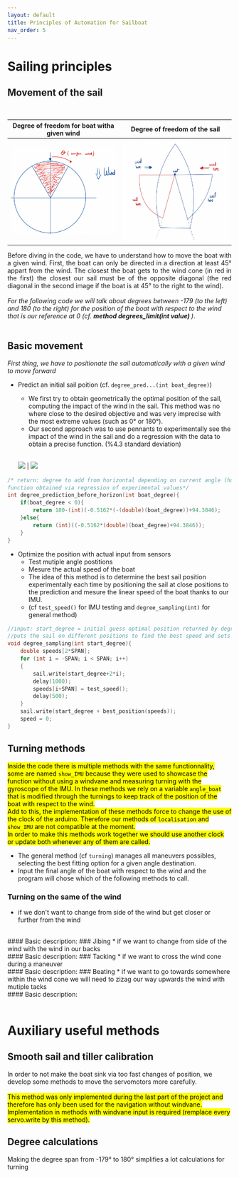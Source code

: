 ```yaml
---
layout: default
title: Principles of Automation for Sailboat
nav_order: 5
---
```


# Sailing principles



## Movement of the sail

<br/>

Degree of freedom for boat witha given wind             |  Degree of freedom of the sail
:-------------------------:|:-------------------------:
![](assets/wind.png)  |  ![](assets/sail.png)



<div style="text-align: justify"> Before diving in the code, we have to understand how to move the boat with a given wind. First, the boat can only be directed in a direction at least 45° appart from the wind. The closest the boat gets to the wind cone (in red in the first) the closest our sail must be of the opposite diagonal (the red diagonal in the second image if the boat is at 45° to the right to the wind). </div>
<br/>
<em>For the following code we will talk about degrees between -179 (to the left) and 180 (to the right) for the position of the boat with respect to the wind that is our reference at 0 (cf. <b> method degrees_limit(int value) </b>)</em>. <br/><br/>

## Basic movement

<em>First thing, we have to positionate the sail automatically with a given wind to move forward</em>

* Predict an initial sail poition (cf. `degree_pred...(int boat_degree)`)
    * We first try to obtain geometrically the optimal position of the sail, computing the impact of the wind in the sail. This method was no where close to the desired objective and was very imprecise with the most extreme values (such as 0° or 180°).
    * Our second approach was to use pennants to experimentally see the impact of the wind in the sail and do a regression with the data to obtain a precise function. (%4.3 standard deviation)
    <br/>

    ![](assets/test.png)  |  ![](assets/test3.png)

```c++
/* return: degree to add from horizontal depending on current angle (horizontal being the degree 0 for the sail on right side, and 180 on the left side)
function obtained via regression of experimental values*/
int degree_prediction_before_horizon(int boat_degree){ 
    if(boat_degree < 0){
        return 180-(int)(-0.5162*(-(double)(boat_degree))+94.3846);
    }else{
        return (int)((-0.5162*(double)(boat_degree)+94.3846));
    }
}
```

* Optimize the position with actual input from sensors
    * Test mutiple angle postitions
    * Mesure the actual speed of the boat
    * The idea of this method is to determine the best sail position experimentally each time by positioning the sail at close positions to the prediction and mesure the linear speed of the boat thanks to our IMU.
    * (cf `test_speed()` for IMU testing and `degree_sampling(int)` for general method)
```c++
//input: start_degree = initial guess optimal position returned by degre_prediction
//puts the sail on different positions to find the best speed and sets the optimal position;
void degree_sampling(int start_degree){
    double speeds[2*SPAN];
    for (int i = -SPAN; i < SPAN; i++)
    {
        sail.write(start_degree+2*i);
        delay(1000);
        speeds[i+SPAN] = test_speed();
        delay(500);
    }
    sail.write(start_degree + best_position(speeds));
    speed = 0;
}
```
## Turning methods
<mark style="text-align: justify"> Inside the code there is multiple methods with the same functionnality, some are named `show_IMU` because they were used to showcase the function without using a windvane and measuring turning with the gyroscope of the IMU. In these methods we rely on a variable `angle_boat` that is modified through the turnings to keep track of the position of the boat with respect to the wind.<br/> Add to this, the implementation of these methods force to change the use of the clock of the arduino. Therefore our methods of `localisation` and `show_IMU` are not compatible at the moment.<br/>
In order to make this methods work together we should use another clock or update both whenever any of them are called.
 </mark>

 * The general method (cf `turning`) manages all maneuvers possibles, selecting the best fitting option for a given angle destination.
 * Input the final angle of the boat with respect to the wind and the program will chose which of the following methods to call.

 ### Turning on the same of the wind
 * if we don't want to change from side of the wind but get closer or further from the wind
  <br/>
 #### Basic description:
 ### Jibing
 * if we want to change from side of the wind with the wind in our backs
  <br/>
 #### Basic description:
 ### Tacking
 * if we want to cross the wind cone during a maneuver
  <br/>
 #### Basic description:
 ### Beating
 * if we want to go towards somewhere within the wind cone we will need to zizag our way upwards the wind with mutiple tacks
  <br/>
 #### Basic description:
 <br/><br/>

 # Auxiliary useful methods

 ## Smooth sail and tiller calibration
 In order to not make the boat sink via too fast changes of position, we develop some methods to move the servomotors more carefully.
<br/><br/>
 <mark>This method was only implemented during the last part of the project and therefore has only been used for the navigation without windvane. Implementation in methods with windvane input is required (remplace every servo.write by this method).</mark>



 ## Degree calculations
 Making the degree span from -179° to 180° simplifies a lot calculations for turning
